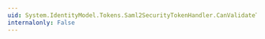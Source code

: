 ```yaml
---
uid: System.IdentityModel.Tokens.Saml2SecurityTokenHandler.CanValidateToken
internalonly: False
---
```

